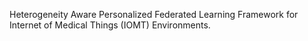 Heterogeneity Aware Personalized Federated Learning Framework for Internet of Medical Things (IOMT) Environments. 
